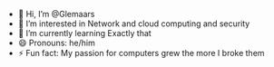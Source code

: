 - 👋 Hi, I’m @Glemaars
- 👀 I’m interested in Network and cloud computing and security
- 🌱 I’m currently learning Exactly that
- 😄 Pronouns: he/him
- ⚡ Fun fact: My passion for computers grew the more I broke them
